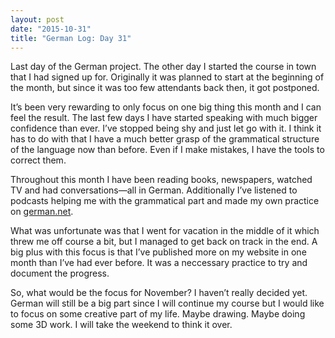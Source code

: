 ```yaml
---
layout: post
date: "2015-10-31"
title: "German Log: Day 31"
---
```


Last day of the German project. The other day I started the course in town that I had signed up for. Originally it was planned to start at the beginning of the month, but since it was too few attendants back then, it got postponed.

It’s been very rewarding to only focus on one big thing this month and I can feel the result. The last few days I have started speaking with much bigger confidence than ever. I’ve stopped being shy and just let go with it. I think it has to do with that I have a much better grasp of the grammatical structure of the language now than before. Even if I make mistakes, I have the tools to correct them.

Throughout this month I have been reading books, newspapers, watched TV and had conversations—all in German. Additionally I’ve listened to podcasts helping me with the grammatical part and made my own practice on [german.net][g].

What was unfortunate was that I went for vacation in the middle of it which threw me off course a bit, but I managed to get back on track in the end. A big plus with this focus is that I’ve published more on my website in one month than I’ve had ever before. It was a neccessary practice to try and document the progress.

So, what would be the focus for November? I haven’t really decided yet. German will still be a big part since I will continue my course but I would like to focus on some creative part of my life. Maybe drawing. Maybe doing some 3D work. I will take the weekend to think it over.

[g]: http://german.net
